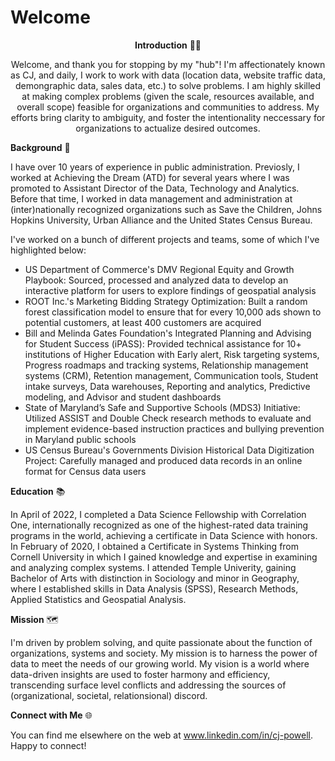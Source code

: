 # Welcome

**<p align="center">Introduction** 👋🏾 

<p align="center"> Welcome, and thank you for stopping by my "hub"! I'm affectionately known as CJ, and daily, I work to work with data (location data, website traffic data, demongraphic data, sales data, etc.) to solve problems. I am highly skilled at making complex problems (given the scale, resources available, and overall scope) feasible for organizations and communities to address. My efforts bring clarity to ambiguity, and foster the intentionality neccessary for organizations to actualize desired outcomes.

**Background** 📜

I have over 10 years of experience in public administration. Previosly, I worked at Achieving the Dream (ATD) for several years where I was promoted to Assistant Director of the Data, Technology and Analytics. Before that time, I worked in data management and administration at (inter)nationally recognized organizations such as Save the Children, Johns Hopkins University, Urban Alliance and the United States Census Bureau. 

I've worked on a bunch of different projects and teams, some of which I've highlighted below:

* US Department of Commerce's DMV Regional Equity and Growth Playbook: Sourced, processed and analyzed data to develop an interactive platform for users to explore findings of geospatial analysis
* ROOT Inc.'s Marketing Bidding Strategy Optimization: Built a random forest classification model to ensure that for every 10,000 ads shown to potential customers, at least 400 customers are acquired
* Bill and Melinda Gates Foundation's Integrated Planning and Advising for Student Success (iPASS): Provided technical assistance for 10+ institutions of Higher Education with Early alert, Risk targeting systems, Progress roadmaps and tracking systems, Relationship management systems (CRM), Retention management, Communication tools, Student intake surveys, Data warehouses, Reporting and analytics, Predictive modeling, and Advisor and student dashboards
* State of Maryland’s Safe and Supportive Schools (MDS3) Initiative: Utilized ASSIST and Double Check research methods to evaluate and implement evidence-based instruction practices and bullying prevention in Maryland public schools
* US Census Bureau's Governments Division Historical Data Digitization Project: Carefully managed and produced data records in an online format for Census data users

**Education** 📚

In April of 2022, I completed a Data Science Fellowship with Correlation One, internationally recognized as one of the highest-rated data training programs in the world, achieving a certificate in Data Science with honors. In February of 2020, I obtained a Certificate in Systems Thinking from Cornell University in which I gained knowledge and expertise in examining and analyzing complex systems. I attended Temple Univerity, gaining Bachelor of Arts with distinction in Sociology and minor in Geography, where I established skills in Data Analysis (SPSS), Research Methods, Applied Statistics and Geospatial Analysis.

**Mission** 🗺️

I'm driven by problem solving, and quite passionate about the function of organizations, systems and society. My mission is to harness the power of data to meet the needs of our growing world. My vision is a world where data-driven insights are used to foster harmony and efficiency, transcending surface level conflicts and addressing the sources of (organizational, societal, relationsional) discord.

**Connect with Me** 🌐

You can find me elsewhere on the web at www.linkedin.com/in/cj-powell. Happy to connect!


